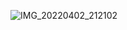 ![IMG_20220402_212102](https://github.com/Ruyjoy/Microservice/assets/71666360/d0131bee-20a2-46b7-b866-7f92e9e98e7c)
